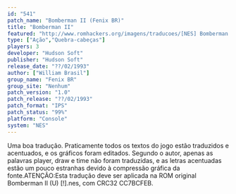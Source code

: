 ```yaml
---
id: "541"
patch_name: "Bomberman II (Fenix BR)"
title: "Bomberman II"
featured: "http://www.romhackers.org/imagens/traducoes/[NES] Bomberman II - Fenix BR - 1.png"
type: ["Ação","Quebra-cabeças"]
players: 3
developer: "Hudson Soft"
publisher: "Hudson Soft"
release_date: "??/02/1993"
author: ["William Brasil"]
group_name: "Fenix BR"
group_site: "Nenhum"
patch_version: "1.0"
patch_release: "??/02/1993"
patch_format: "IPS"
patch_status: "99%"
platform: "Console"
system: "NES"
---
```


Uma boa tradução. Praticamente todos os textos do jogo estão traduzidos e acentuados, e os gráficos foram editados. Segundo o autor, apenas as palavras player, draw e time não foram traduzidas, e as letras acentuadas estão um pouco estranhas devido à compressão gráfica da fonte.ATENÇÃO:Esta tradução deve ser aplicada na ROM original Bomberman II (U) [!].nes, com CRC32 CC7BCFEB.